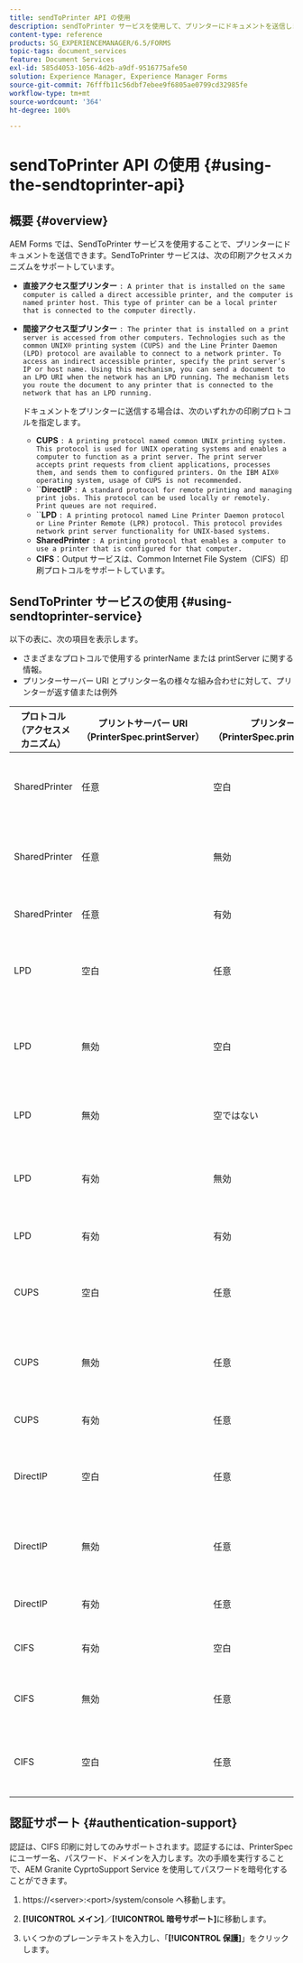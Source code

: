 ```yaml
---
title: sendToPrinter API の使用
description: sendToPrinter サービスを使用して、プリンターにドキュメントを送信します。
content-type: reference
products: SG_EXPERIENCEMANAGER/6.5/FORMS
topic-tags: document_services
feature: Document Services
exl-id: 585d4053-1056-4d2b-a9df-9516775afe50
solution: Experience Manager, Experience Manager Forms
source-git-commit: 76fffb11c56dbf7ebee9f6805ae0799cd32985fe
workflow-type: tm+mt
source-wordcount: '364'
ht-degree: 100%

---
```


# sendToPrinter API の使用 {#using-the-sendtoprinter-api}

## 概要 {#overview}

AEM Forms では、SendToPrinter サービスを使用することで、プリンターにドキュメントを送信できます。SendToPrinter サービスは、次の印刷アクセスメカニズムをサポートしています。

* **直接アクセス型プリンター** `: A printer that is installed on the same computer is called a direct accessible printer, and the computer is named printer host. This type of printer can be a local printer that is connected to the computer directly.`

* **間接アクセス型プリンター** `: The printer that is installed on a print server is accessed from other computers. Technologies such as the common UNIX® printing system (CUPS) and the Line Printer Daemon (LPD) protocol are available to connect to a network printer. To access an indirect accessible printer, specify the print server’s IP or host name. Using this mechanism, you can send a document to an LPD URI when the network has an LPD running. The mechanism lets you route the document to any printer that is connected to the network that has an LPD running.`

  ドキュメントをプリンターに送信する場合は、次のいずれかの印刷プロトコルを指定します。 

   * **CUPS** `: A printing protocol named common UNIX printing system. This protocol is used for UNIX operating systems and enables a computer to function as a print server. The print server accepts print requests from client applications, processes them, and sends them to configured printers. On the IBM AIX® operating system, usage of CUPS is not recommended.`
   * ``**DirectIP** `: A standard protocol for remote printing and managing print jobs. This protocol can be used locally or remotely. Print queues are not required.`
   * ``**LPD** `: A printing protocol named Line Printer Daemon protocol or Line Printer Remote (LPR) protocol. This protocol provides network print server functionality for UNIX-based systems.`
   * **SharedPrinter** `: A printing protocol that enables a computer to use a printer that is configured for that computer.`
   * **CIFS**：Output サービスは、Common Internet File System（CIFS）印刷プロトコルをサポートしています。

## SendToPrinter サービスの使用 {#using-sendtoprinter-service}

以下の表に、次の項目を表示します。

* さまざまなプロトコルで使用する printerName または printServer に関する情報。
* プリンターサーバー URI とプリンター名の様々な組み合わせに対して、プリンターが返す値または例外

| プロトコル（アクセスメカニズム） | プリントサーバー URI（PrinterSpec.printServer） | プリンター名（PrinterSpec.printerName） | 結果 |
|--- |--- |--- |--- |
| SharedPrinter | 任意 | 空白 | 例外：必須の引数 sPrinterName を空にすることはできません。 |
| SharedPrinter | 任意 | 無効 | プリンターが見つからないという内容の例外がスローされます。 |
| SharedPrinter | 任意 | 有効 | 印刷ジョブが正常に作成されます。 |
| LPD | 空白 | 任意 | 必須の引数 sPrintServerUri を空にすることはできないことを示す例外。 |
| LPD | 無効 | 空白 | 必須の引数 sPrinterName を空にすることはできないという例外があります。 |
| LPD | 無効 | 空ではない | sPrintServerUri が見つからないという例外があります。 |
| LPD | 有効 | 無効 | プリンターが見つからないという内容の例外がスローされます。 |
| LPD | 有効 | 有効 | 印刷ジョブが正常に作成されます。 |
| CUPS | 空白 | 任意 | 必須の引数 sPrintServerUri を空にすることはできないことを示す例外。 |
| CUPS | 無効 | 任意 | プリンターが見つからないという内容の例外がスローされます。 |
| CUPS | 有効 | 任意 | 印刷ジョブが正常に作成されます。 |
| DirectIP | 空白 | 任意 | 必須の引数 sPrintServerUri を空にすることはできないことを示す例外。 |
| DirectIP | 無効 | 任意 | プリンターが見つからないという内容の例外がスローされます。 |
| DirectIP | 有効 | 任意 | 印刷ジョブが正常に作成されます。 |
| CIFS | 有効 | 空白 | 印刷ジョブが正常に作成されます。 |
| CIFS | 無効 | 任意 | CIFS を使用した印刷中に不明なエラーがスローされます。 |
| CIFS | 空白 | 任意 | 必須の引数 sPrintServerUri を空にすることはできないことを示す例外。 |

## 認証サポート {#authentication-support}

認証は、CIFS 印刷に対してのみサポートされます。認証するには、PrinterSpec にユーザー名、パスワード、ドメインを入力します。次の手順を実行することで、AEM Granite CyprtoSupport Service を使用してパスワードを暗号化することができます。

1. https://&lt;server>:&lt;port>/system/console へ移動します。

1. **[!UICONTROL メイン]**／**[!UICONTROL 暗号サポート]**&#x200B;に移動します。

1. いくつかのプレーンテキストを入力し、「**[!UICONTROL 保護]**」をクリックします。
